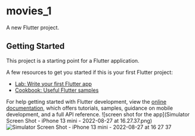 # movies_1

A new Flutter project.

## Getting Started

This project is a starting point for a Flutter application.

A few resources to get you started if this is your first Flutter project:

- [Lab: Write your first Flutter app](https://docs.flutter.dev/get-started/codelab)
- [Cookbook: Useful Flutter samples](https://docs.flutter.dev/cookbook)

For help getting started with Flutter development, view the
[online documentation](https://docs.flutter.dev/), which offers tutorials,
samples, guidance on mobile development, and a full API reference.
![screen shot for the app](Simulator Screen Shot - iPhone 13 mini - 2022-08-27 at 16.27.37.png)![Simulator Screen Shot - iPhone 13 mini - 2022-08-27 at 16 27 37](https://user-images.githubusercontent.com/89072087/187036581-6bce1734-6a27-4bca-83d4-87753d20816d.png)
